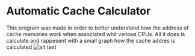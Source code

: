 # Automatic Cache Calculator
 This program was made in order to better understand how the address of cache memories work when associated whit various CPUs. All it does is calculate and rappesent with a small graph how the cache addres is calculated
![alt text](https://github.com/VR3ED/Automatic-Cache-Calculator/screenshots/Cattura1.jpg?raw=true)
